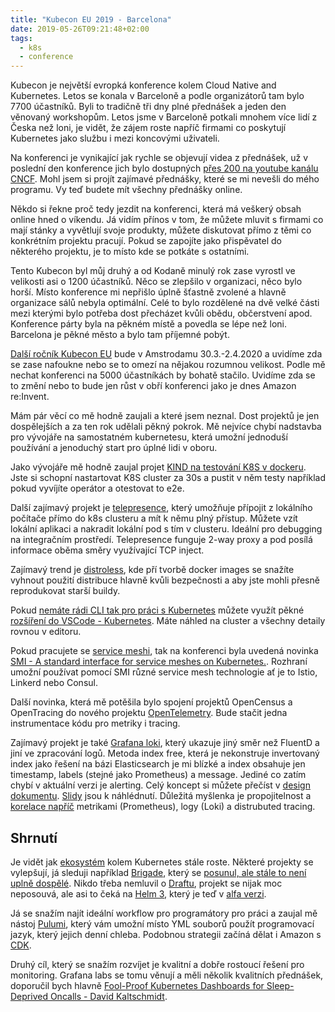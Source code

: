 ```yaml
---
title: "Kubecon EU 2019 - Barcelona"
date: 2019-05-26T09:21:48+02:00
tags:
  - k8s
  - conference
---
```


Kubecon je největší evropká konference kolem Cloud Native and Kubernetes. Letos se konala v Barceloně a podle organizátorů tam bylo 7700 účastníků. Byli to tradičně tři dny plné přednášek a jeden den věnovaný workshopům. Letos jsme v Barceloně potkali mnohem více lidí z Česka než loni, je vidět, že zájem roste napříč firmami co poskytují Kubernetes jako službu i mezi koncovými uživateli.

Na konferenci je vynikající jak rychle se objevují videa z přednášek, už v poslední den konference jich bylo dostupných [přes 200 na youtube kanálu CNCF](https://www.youtube.com/playlist?list=PLj6h78yzYM2PpmMAnvpvsnR4c27wJePh3). Mohl jsem si projít zajímavé přednášky, které se mi nevešli do mého programu. Vy teď budete mít všechny přednášky online.

Někdo si řekne proč tedy jezdit na konferenci, která má veškerý obsah online hned o víkendu. Já vidím přínos v tom, že můžete mluvit s firmami co mají stánky a vyvětlují svoje produkty, můžete diskutovat přímo z těmi co konkrétním projektu pracují. Pokud se zapojíte jako přispěvatel do některého projektu, je to místo kde se potkáte s ostatními.

Tento Kubecon byl můj druhý a od Kodaně minulý rok zase vyrostl ve velikosti asi o 1200 účastníků. Něco se zlepšilo v organizaci, něco bylo horší. Místo konference mi nepřišlo úplně šťastně zvolené a hlavně organizace sálů nebyla optimální. Celé to bylo rozdělené na dvě velké části mezi kterými bylo potřeba dost přecházet kvůli obědu, občerstvení apod. Konference párty byla na pěkném místě a povedla se lépe než loni. Barcelona je pěkné město a bylo tam příjemné pobýt.

[Další ročník Kubecon EU](https://events.linuxfoundation.org/events/kubecon-cloudnativecon-europe-2020/) bude v Amstrodamu 30.3.-2.4.2020 a uvidíme zda se zase nafoukne nebo se to omezí na nějakou rozumnou velikost. Podle mě nechat konferenci na 5000 účastníkách by bohatě stačilo. Uvidíme zda se to změní nebo to bude jen růst v obří konferenci jako je dnes Amazon re:Invent.

Mám pár věcí co mě hodně zaujali a které jsem neznal. Dost projektů je jen dospělejších a za ten rok udělali pěkný pokrok. Mě nejvíce chybí nadstavba pro vývojáře na samostatném kubernetesu, která umožní jednoduší používání a jenoduchý start pro úplné lidi v oboru.

Jako vývojáře mě hodně zaujal projet [KIND na testování K8S v dockeru](https://github.com/kubernetes-sigs/kind). Jste si schopní nastartovat K8S cluster za 30s a pustit v něm testy například pokud vyvíjíte operátor a otestovat to e2e.

Další zajímavý projekt je [telepresence](https://www.telepresence.io/reference/install), který umožňuje přípojit z lokálního počítače přímo do k8s clusteru a mít k němu plný přístup. Můžete vzít lokální aplikaci a nakradit lokální pod s tím v clusteru. Ideální pro debugging na integračním prostředí. Telepresence funguje 2-way proxy a pod posílá informace oběma směry využívající TCP inject.

Zajímavý trend je [distroless](https://github.com/GoogleContainerTools/distroless), kde pří tvorbě docker images se snažíte vyhnout použití distribuce hlavně kvůli bezpečnosti a aby jste mohli přesně reprodukovat starší buildy.

Pokud [nemáte rádi CLI tak pro práci s Kubernetes](https://www.youtube.com/watch?v=fOvpMfunD4s&list=PLvkBoi0G2JD5z0ACodCL38heEbswrRAkb&index=4&t=450s) můžete využít pěkné [rozšíření do VSCode - Kubernetes](https://marketplace.visualstudio.com/items?itemName=ms-kubernetes-tools.vscode-kubernetes-tools). Máte náhled na cluster a všechny detaily rovnou v editoru.

Pokud pracujete se [service meshi](https://www.envoyproxy.io/learn/service-mesh), tak na konferenci byla uvedená novinka [SMI - A standard interface for service meshes on Kubernetes.](https://smi-spec.io/). Rozhraní umožní používat pomocí SMI různé service mesh technologie ať je to Istio, Linkerd nebo Consul.

Další novinka, která mě potěšila bylo spojení projektů OpenCensus a OpenTracing do nového projektu [OpenTelemetry](https://opentelemetry.io/). Bude stačit jedna instrumentace kódu pro metriky i tracing.

Zajímavý projekt je také [Grafana loki](https://github.com/grafana/loki), který ukazuje jiný směr než FluentD a jiní ve zpracování logů. Metoda index free, která je nekonstruje invertovaný index jako řešení na bázi Elasticsearch je mi blízké a index obsahuje jen timestamp, labels (stejné jako Prometheus) a message. Jediné co zatím chybí v aktuální verzi je alerting. Celý koncept si můžete přečíst v [design dokumentu](https://docs.google.com/document/d/11tjK_lvp1-SVsFZjgOTr1vV3-q6vBAsZYIQ5ZeYBkyM/view). [Slidy](https://speakerdeck.com/grafana/grafana-loki-like-prometheus-but-for-logs) jsou k náhlédnutí. Důležitá myšlenka je propojitelnost a [korelace napříč](https://speakerdeck.com/grafana/grafana-loki-like-prometheus-but-for-logs?slide=17) metrikami (Prometheus), logy (Loki) a distrubuted tracing.

## Shrnutí

Je vidět jak [ekosystém](https://landscape.cncf.io/) kolem Kubernetes stále roste. Některé projekty se vylepšují, já sleduji například [Brigade](https://brigade.sh/), který se [posunul, ale stále to není uplně dospělé](https://www.youtube.com/watch?v=NTeJzvtiLWo&list=PLvkBoi0G2JD5z0ACodCL38heEbswrRAkb). Nikdo třeba nemluvil o [Draftu](https://draft.sh/), projekt se nijak moc neposouvá, ale asi to čeká na [Helm 3](https://helm.sh/), který je teď v [alfa verzi](https://v3.helm.sh/docs/faq/).

Já se snažím najít ideální workflow pro programátory pro práci a zaujal mě nástoj [Pulumi](https://www.pulumi.com/), který vám umožní místo YML souborů použít programovací jazyk, který jejich denní chleba. Podobnou strategii začíná dělat i Amazon s [CDK](https://docs.aws.amazon.com/cdk/latest/guide/what-is.html).

Druhý cíl, který se snažím rozvíjet je kvalitní a dobře rostoucí řešení pro monitoring. Grafana labs se tomu věnují a měli několik kvalitních přednášek, doporučil bych hlavně [Fool-Proof Kubernetes Dashboards for Sleep-Deprived Oncalls - David Kaltschmidt](https://www.youtube.com/watch?v=YE2aQFiMGfY&list=PLvkBoi0G2JD5z0ACodCL38heEbswrRAkb).
